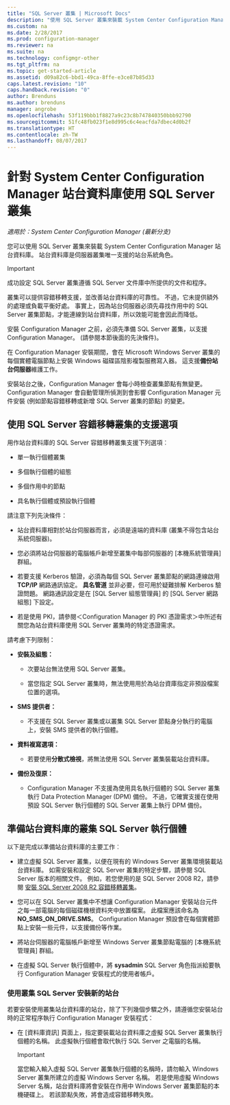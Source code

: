 ```yaml
---
title: "SQL Server 叢集 | Microsoft Docs"
description: "使用 SQL Server 叢集來裝載 System Center Configuration Manager 站台資料庫。 包含所支援選項的相關資訊。"
ms.custom: na
ms.date: 2/28/2017
ms.prod: configuration-manager
ms.reviewer: na
ms.suite: na
ms.technology: configmgr-other
ms.tgt_pltfrm: na
ms.topic: get-started-article
ms.assetid: d09a82c6-bbd1-49ca-8ffe-e3ce87b85d33
caps.latest.revision: "10"
caps.handback.revision: "0"
author: Brenduns
ms.author: brenduns
manager: angrobe
ms.openlocfilehash: 53f119bbb1f8827a9c23c8b747840350bbb92790
ms.sourcegitcommit: 51fc48fb023f1e8d995c6c4eacfda7dbec4d0b2f
ms.translationtype: HT
ms.contentlocale: zh-TW
ms.lasthandoff: 08/07/2017
---
```

# <a name="use-a-sql-server-cluster-for-the-system-center-configuration-manager-site-database"></a>針對 System Center Configuration Manager 站台資料庫使用 SQL Server 叢集

*適用於：System Center Configuration Manager (最新分支)*


 您可以使用 SQL Server 叢集來裝載 System Center Configuration Manager 站台資料庫。 站台資料庫是伺服器叢集唯一支援的站台系統角色。  

> [!IMPORTANT]  
>  成功設定 SQL Server 叢集遵循 SQL Server 文件庫中所提供的文件和程序。  

 叢集可以提供容錯移轉支援，並改善站台資料庫的可靠性。 不過，它未提供額外的處理或負載平衡好處。 事實上，因為站台伺服器必須先尋找作用中的 SQL Server 叢集節點，才能連線到站台資料庫，所以效能可能會因此而降低。  

 安裝 Configuration Manager 之前，必須先準備 SQL Server 叢集，以支援 Configuration Manager。 (請參閱本節後面的先決條件)。  

 在 Configuration Manager 安裝期間，會在 Microsoft Windows Server 叢集的每個實體電腦節點上安裝 Windows 磁碟區陰影複製服務寫入器。 這支援**備份站台伺服器**維護工作。  

 安裝站台之後，Configuration Manager 會每小時檢查叢集節點有無變更。 Configuration Manager 會自動管理所偵測到會影響 Configuration Manager 元件安裝 (例如節點容錯移轉或新增 SQL Server 叢集的節點) 的變更。  

## <a name="supported-options-for-using-a-sql-server-failover-cluster"></a>使用 SQL Server 容錯移轉叢集的支援選項

用作站台資料庫的 SQL Server 容錯移轉叢集支援下列選項︰

-   單一執行個體叢集  

-   多個執行個體的組態  

-   多個作用中的節點  

-   具名執行個體或預設執行個體  

請注意下列先決條件：  

-   站台資料庫相對於站台伺服器而言，必須是遠端的資料庫 (叢集不得包含站台系統伺服器)。  

-   您必須將站台伺服器的電腦帳戶新增至叢集中每部伺服器的 [本機系統管理員] 群組。  

-   若要支援 Kerberos 驗證，必須為每個 SQL Server 叢集節點的網路連線啟用 **TCP/IP** 網路通訊協定。 **具名管道** 並非必要，但可用於疑難排解 Kerberos 驗證問題。 網路通訊設定是在 [SQL Server 組態管理員] 的 [SQL Server 網路組態] 下設定。  

-   若是使用 PKI，請參閱＜Configuration Manager 的 PKI 憑證需求＞中所述有關您為站台資料庫使用 SQL Server 叢集時的特定憑證需求。  

請考慮下列限制：  

-   **安裝及組態：**  

    -   次要站台無法使用 SQL Server 叢集。  

    -   當您指定 SQL Server 叢集時，無法使用用於為站台資庫指定非預設檔案位置的選項。  

-   **SMS 提供者：**  

    -   不支援在 SQL Server 叢集或以叢集 SQL Server 節點身分執行的電腦上，安裝 SMS 提供者的執行個體。  

-   **資料複寫選項：**  

    -   若要使用**分散式檢視**，將無法使用 SQL Server 叢集裝載站台資料庫。  

-   **備份及復原：**  

    -   Configuration Manager 不支援為使用具名執行個體的 SQL Server 叢集執行 Data Protection Manager (DPM) 備份。 不過，它確實支援在使用預設 SQL Server 執行個體的 SQL Server 叢集上執行 DPM 備份。  

## <a name="prepare-a-clustered-sql-server-instance-for-the-site-database"></a>準備站台資料庫的叢集 SQL Server 執行個體  

以下是完成以準備站台資料庫的主要工作︰

-   建立虛擬 SQL Server 叢集，以便在現有的 Windows Server 叢集環境裝載站台資料庫。 如需安裝和設定 SQL Server 叢集的特定步驟，請參閱 SQL Server 版本的相關文件。 例如，若您使用的是 SQL Server 2008 R2，請參閱 [安裝 SQL Server 2008 R2 容錯移轉叢集](http://go.microsoft.com/fwlink/p/?LinkId=240231)。  

-   您可以在 SQL Server 叢集中不想讓 Configuration Manager 安裝站台元件之每一部電腦的每個磁碟機根資料夾中放置檔案。 此檔案應該命名為 **NO_SMS_ON_DRIVE.SMS**。 Configuration Manager 預設會在每個實體節點上安裝一些元件，以支援備份等作業。  

-   將站台伺服器的電腦帳戶新增至 Windows Server 叢集節點電腦的 [本機系統管理員]  群組。  

-   在虛擬 SQL Server 執行個體中，將 **sysadmin** SQL Server 角色指派給要執行 Configuration Manager 安裝程式的使用者帳戶。  

### <a name="to-install-a-new-site-using-a-clustered-sql-server"></a>使用叢集 SQL Server 安裝新的站台  
 若要安裝使用叢集站台資料庫的站台，除了下列幾個步驟之外，請遵循您安裝站台時的正常程序執行 Configuration Manager 安裝程式：  

-   在 [資料庫資訊]  頁面上，指定要裝載站台資料庫之虛擬 SQL Server 叢集執行個體的名稱。 此虛擬執行個體會取代執行 SQL Server 之電腦的名稱。  

    > [!IMPORTANT]  
    >  當您輸入輸入虛擬 SQL Server 叢集執行個體的名稱時，請勿輸入 Windows Server 叢集所建立的虛擬 Windows Server 名稱。 若是使用虛擬 Windows Server 名稱，站台資料庫將會安裝在作用中 Windows Server 叢集節點的本機硬碟上。 若該節點失敗，將會造成容錯移轉失敗。  
